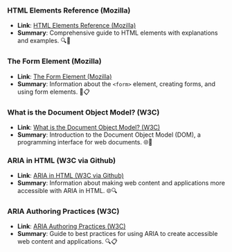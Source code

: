 ### HTML Elements Reference (Mozilla)

- **Link**: [HTML Elements Reference (Mozilla)](https://developer.mozilla.org/en-US/docs/Web/HTML/Element)
- **Summary**: Comprehensive guide to HTML elements with explanations and examples. 🔍📝

### The Form Element (Mozilla)

- **Link**: [The Form Element (Mozilla)](https://developer.mozilla.org/en-US/docs/Web/HTML/Element/form)
- **Summary**: Information about the `<form>` element, creating forms, and using form elements. 📝📋

### What is the Document Object Model? (W3C)

- **Link**: [What is the Document Object Model? (W3C)](https://www.w3.org/TR/WD-DOM/introduction.html)
- **Summary**: Introduction to the Document Object Model (DOM), a programming interface for web documents. 🌐🔧

### ARIA in HTML (W3C via Github)

- **Link**: [ARIA in HTML (W3C via Github)](https://w3c.github.io/html-aria/)
- **Summary**: Information about making web content and applications more accessible with ARIA in HTML. 🌐🔍

### ARIA Authoring Practices (W3C)

- **Link**: [ARIA Authoring Practices (W3C)](https://www.w3.org/TR/wai-aria-practices-1.2/)
- **Summary**: Guide to best practices for using ARIA to create accessible web content and applications. 🔍📋
